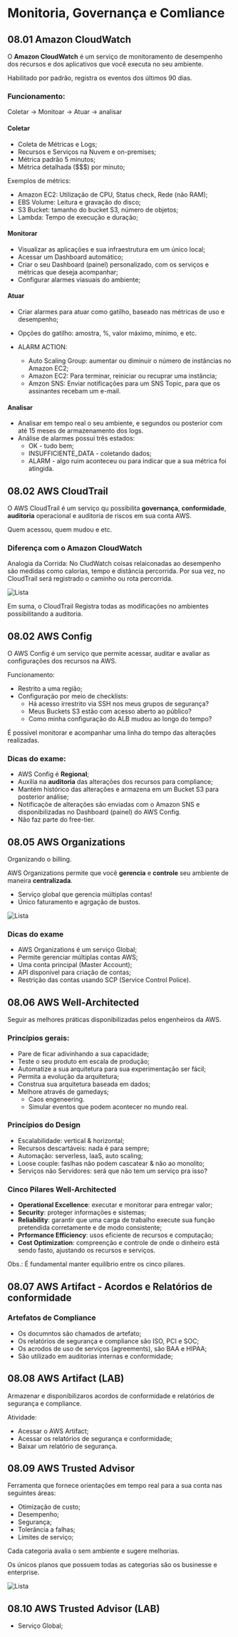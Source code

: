 # Monitoria, Governança e Comliance

## 08.01 Amazon CloudWatch

O **Amazon CloudWatch** é um serviço de monitoramento de desempenho dos recursos e dos aplicativos que você executa no seu ambiente.

Habilitado por padrão, registra os eventos dos últimos 90 dias.

### Funcionamento:

Coletar -> Monitoar -> Atuar -> analisar

#### Coletar

- Coleta de Métricas e Logs;
- Recursos e Serviços na Nuvem e on-premises;
- Métrica padrão 5 minutos;
- Métrica detalhada ($$$) por minuto;

Exemplos de métrics:
- Amazon EC2: Utilização de CPU, Status check, Rede (não RAM);
- EBS Volume: Leitura e gravação do disco;
- S3 Bucket: tamanho do bucket S3, número de objetos;
- Lambda: Tempo de execução e duração;

#### Monitorar

- Visualizar as aplicações e sua infraestrutura em um único local;
- Acessar um Dashboard automático;
- Criar o seu Dashboard (painel) personalizado, com os serviços e métricas que deseja acompanhar;
- Configurar alarmes viasuais do ambiente;

#### Atuar

- Criar alarmes para atuar como gatilho, baseado nas métricas de uso e desempenho;
- Opções do gatilho: amostra, %, valor máximo, mínimo, e etc.

- ALARM ACTION:
    - Auto Scaling Group: aumentar ou diminuir o número de instâncias no Amazon EC2;
    - Amazon EC2: Para terminar, reiniciar ou recuprar uma instância;
    - Amzon SNS: Enviar notificações para um SNS Topic, para que os assinantes recebam um e-mail.

#### Analisar

- Analisar em tempo real o seu ambiente, e segundos ou posterior com até 15 meses de armazenamento dos logs.
- Análise de alarmes possui três estados:
    - OK - tudo bem;
    - INSUFFICIENTE_DATA - coletando dados;
    - ALARM - algo ruim aconteceu ou para indicar que a sua métrica foi atingida.

## 08.02 AWS CloudTrail

O AWS CloudTrail é um serviço qu possibilita **governança**, **conformidade**, **auditoria** operacional e auditoria de riscos em sua conta AWS.

Quem acessou, quem mudou e etc.

### Diferença com o Amazon CloudWatch

Analogia da Corrida: No CludWatch coisas relaiconadas ao desempenho são medidas como calorias, tempo e distância percorrida. Por sua vez, no CloudTrail será registrado o caminho ou rota percorrida. 

![Lista](/cloud/escola-da-nuvem-fundamentos-aws/imgs/cap-08-cloudtrail.png)

Em suma, o CloudTrail Registra todas as modificações no ambientes possibilitando a auditoria.

## 08.02 AWS Config

O AWS Config é um serviço que permite acessar, auditar e avaliar as configurações dos recursos na AWS.

Funcionamento:
- Restrito a uma região;
- Configuração por meio de checklists:
    - Há acesso irrestrito via SSH nos meus grupos de segurança?
    - Meus Buckets S3 estão com acesso aberto ao público?
    - Como minha configuração do ALB mudou ao longo do tempo?

É possível monitorar e acompanhar uma linha do tempo das alterações realizadas. 

### Dicas do exame:
- AWS Config é **Regional**;
- Auxilia na **auditoria** das alterações dos recursos para compliance;
- Mantém histórico das alterações e armazena em um Bucket S3 para posterior análise;
- Notificaçõe de alterações são enviadas com o Amazon SNS e disponibilizadas no Dashboard (painel) do AWS Config.
- Não faz parte do free-tier.

## 08.05 AWS Organizations

Organizando o billing.

AWS Organizations permite que você **gerencia** e **controle** seu ambiente de maneira **centralizada**.

- Serviço global que gerencia múltiplas contas!
- Único faturamento e agrgação de bustos.

![Lista](/cloud/escola-da-nuvem-fundamentos-aws/imgs/cap-08-aws-organizations.png "")

### Dicas do exame
- AWS Organizations é um serviço Global;
- Permite gerenciar múltiplas contas AWS;
- Uma conta principal (Master Account);
- API disponível para criação de contas;
- Restrição das contas usando SCP (Service Control Police).

## 08.06 AWS Well-Architected

Seguir as melhores práticas disponibilizadas pelos engenheiros da AWS.

### Princípios gerais:
- Pare de ficar adivinhando a sua capacidade;
- Teste o seu produto em escala de produção;
- Automatize a sua arquitetura para sua experimentação ser fácil;
- Permita a evolução da arquitetura;
- Construa sua arquitetura baseada em dados;
- Melhore através de gamedays;
    - Caos engeneering.
    - Simular eventos que podem acontecer no mundo real.

### Princípios do Design
- Escalabilidade: vertical & horizontal;
- Recursos descartáveis: nada é para sempre;
- Automação: serverless, IaaS, auto scaling;
- Loose couple: faslhas não podem cascatear & não ao monolito;
- Serviços não Servidores: será que não tem um serviço pra isso?

### Cinco Pilares Well-Architected
- **Operational Excellence**: executar e monitorar para entregar valor;
- **Security**: proteger informações e sistemas;
- **Reliability**: garantir que uma carga de trabalho execute sua função pretendida corretamente e de modo consistente;
- **Prformance Efficiency**: usos eficiente de recursos e computação;
- **Cost Optimization**: compreenção e controle de onde o dinheiro está sendo fasto, ajustando os recursos e serviços.

Obs.: É fundamental manter equilíbrio entre os cinco pilares.

## 08.07 AWS Artifact - Acordos e Relatórios de conformidade

### Artefatos de Compliance

- Os documntos são chamados de artefato;
- Os relatórios de segurança e compliance são ISO, PCI e SOC;
- Os acrodos de uso de serviços (agreements), são BAA e HIPAA;
- São utilizado em auditorias internas e conformidade;

## 08.08 AWS Artifact (LAB)

Armazenar e disponibilizaros  acordos de conformidade e relatórios de segurança e compliance.

Atividade:
- Acessar o AWS Artifact;
- Acessar os relatórios de segurança e conformidade;
- Baixar um relatório de segurança.

## 08.09 AWS Trusted Advisor

Ferramenta que fornece orientações em tempo real para a sua conta nas seguintes áreas:
- Otimização de custo;
- Desempenho;
- Segurança;
- Tolerância a falhas;
- Limites de serviço;

Cada categoria avalia o sem ambiente e sugere melhorias.

Os únicos planos que possuem todas as categorias são os businesse e enterprise.

![Lista](/cloud/escola-da-nuvem-fundamentos-aws/imgs/cap-08-trusted-advisor.png "")

## 08.10 AWS Trusted Advisor (LAB)

- Serviço Global;
